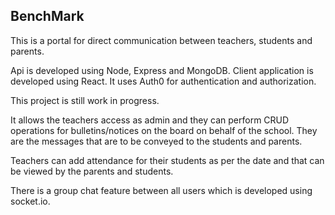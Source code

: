 ## BenchMark

This is a portal for direct communication between teachers, students and parents.

Api is developed using Node, Express and MongoDB. Client application is developed using React. It uses Auth0 for authentication and authorization.

This project is still work in progress.

It allows the teachers access as admin and they can perform CRUD operations for bulletins/notices on the board on behalf of the school. They are the messages that are to be conveyed to the students and parents.

Teachers can add attendance for their students as per the date and that can be viewed by the parents and students.

There is a group chat feature between all users which is developed using socket.io.


